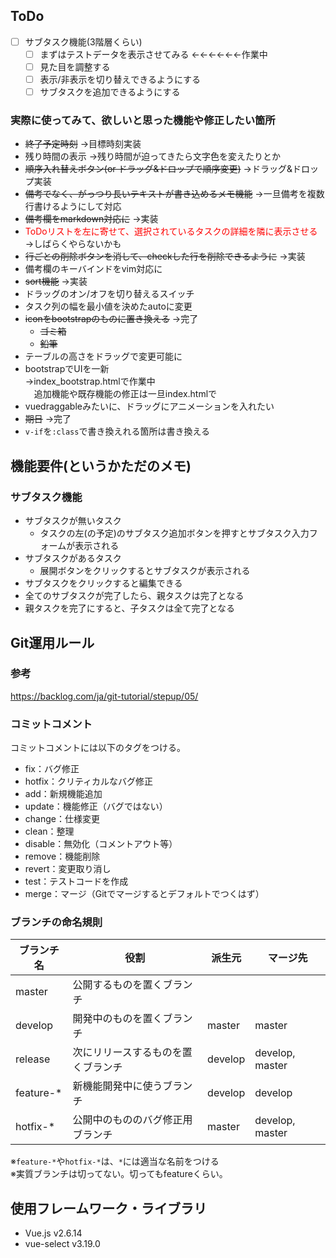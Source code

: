 ## ToDo
- [ ] サブタスク機能(3階層くらい)
  - [ ] まずはテストデータを表示させてみる ←←←←←←作業中
  - [ ] 見た目を調整する
  - [ ] 表示/非表示を切り替えできるようにする
  - [ ] サブタスクを追加できるようにする
### 実際に使ってみて、欲しいと思った機能や修正したい箇所
- ~~終了予定時刻~~
→目標時刻実装
- 残り時間の表示
→残り時間が迫ってきたら文字色を変えたりとか
- ~~順序入れ替えボタン(or ドラッグ&ドロップで順序変更)~~
→ドラッグ&ドロップ実装
- ~~備考でなく、がっつり長いテキストが書き込めるメモ機能~~
→一旦備考を複数行書けるようにして対応
- ~~備考欄をmarkdown対応に~~
→実装
- <span style="color: red">ToDoリストを左に寄せて、選択されているタスクの詳細を隣に表示させる</span>
→しばらくやらないかも
- ~~行ごとの削除ボタンを消して、checkした行を削除できるように~~
→実装
- 備考欄のキーバインドをvim対応に
- ~~sort機能~~
→実装
- ドラッグのオン/オフを切り替えるスイッチ
- タスク列の幅を最小値を決めたautoに変更
- ~~iconをbootstrapのものに置き換える~~
→完了
  - ~~ゴミ箱~~
  - ~~鉛筆~~
- テーブルの高さをドラッグで変更可能に
- bootstrapでUIを一新  
→index_bootstrap.htmlで作業中  
　追加機能や既存機能の修正は一旦index.htmlで
- vuedraggableみたいに、ドラッグにアニメーションを入れたい
- ~~期日~~
→完了
- ```v-if```を```:class```で書き換えれる箇所は書き換える
## 機能要件(というかただのメモ)
### サブタスク機能
- サブタスクが無いタスク
  - タスクの左(の予定)のサブタスク追加ボタンを押すとサブタスク入力フォームが表示される
- サブタスクがあるタスク
  - 展開ボタンをクリックするとサブタスクが表示される
- サブタスクをクリックすると編集できる
- 全てのサブタスクが完了したら、親タスクは完了となる
- 親タスクを完了にすると、子タスクは全て完了となる
## Git運用ルール
### 参考
https://backlog.com/ja/git-tutorial/stepup/05/
### コミットコメント
コミットコメントには以下のタグをつける。
- fix：バグ修正
- hotfix：クリティカルなバグ修正
- add：新規機能追加
- update：機能修正（バグではない）
- change：仕様変更
- clean：整理
- disable：無効化（コメントアウト等）
- remove：機能削除
- revert：変更取り消し
- test：テストコードを作成
- merge：マージ（Gitでマージするとデフォルトでつくはず）
### ブランチの命名規則
|ブランチ名|役割|派生元|マージ先|
|---|---|---|---|
|master|公開するものを置くブランチ|||
|develop|開発中のものを置くブランチ|master|master|
|release|次にリリースするものを置くブランチ|develop|develop, master|
|feature-*|新機能開発中に使うブランチ|develop|develop|
|hotfix-*|公開中のもののバグ修正用ブランチ|master|develop, master|

※``feature-*``や``hotfix-*``は、``*``には適当な名前をつける  
※実質ブランチは切ってない。切ってもfeatureくらい。
## 使用フレームワーク・ライブラリ
- Vue.js v2.6.14
- vue-select v3.19.0
